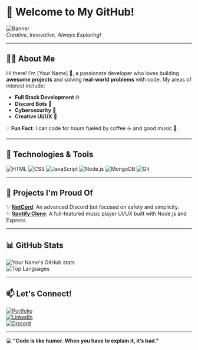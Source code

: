 # 👋 Welcome to My GitHub!

![Banner](https://user-images.githubusercontent.com/placeholder/banner.png)  
*Creative, Innovative, Always Exploring!*

---

## 🧑‍💻 About Me
Hi there! I'm [Your Name] 🌟, a passionate developer who loves building **awesome projects** and solving **real-world problems** with code. My areas of interest include:

- **Full Stack Development** 🌐
- **Discord Bots** 🤖
- **Cybersecurity** 🔐
- **Creative UI/UX** 🎨

💡 **Fun Fact**: I can code for hours fueled by coffee ☕ and good music 🎵.

---

## 🚀 Technologies & Tools
![HTML](https://img.shields.io/badge/HTML-E34F26?style=for-the-badge&logo=html5&logoColor=white)
![CSS](https://img.shields.io/badge/CSS-1572B6?style=for-the-badge&logo=css3&logoColor=white)
![JavaScript](https://img.shields.io/badge/JavaScript-F7DF1E?style=for-the-badge&logo=javascript&logoColor=black)
![Node.js](https://img.shields.io/badge/Node.js-339933?style=for-the-badge&logo=node.js&logoColor=white)
![MongoDB](https://img.shields.io/badge/MongoDB-47A248?style=for-the-badge&logo=mongodb&logoColor=white)
![Git](https://img.shields.io/badge/Git-F05032?style=for-the-badge&logo=git&logoColor=white)

---

## 🌟 Projects I'm Proud Of
✨ **[NetCord](https://github.com/YourUsername/NetCord)**: An advanced Discord bot focused on safety and simplicity.  
✨ **[Spotify Clone](https://github.com/YourUsername/SpotifyClone)**: A full-featured music player UI/UX built with Node.js and Express.

---

## 📊 GitHub Stats
![Your Name's GitHub stats](https://github-readme-stats.vercel.app/api?username=YourUsername&show_icons=true&theme=radical)  
![Top Languages](https://github-readme-stats.vercel.app/api/top-langs/?username=YourUsername&layout=compact&theme=radical)

---

## 📫 Let's Connect!
[![Portfolio](https://img.shields.io/badge/Portfolio-000000?style=for-the-badge&logo=About.me&logoColor=white)](https://yourportfolio.com)  
[![LinkedIn](https://img.shields.io/badge/LinkedIn-0077B5?style=for-the-badge&logo=linkedin&logoColor=white)](https://linkedin.com/in/yourprofile)  
[![Discord](https://img.shields.io/badge/Discord-5865F2?style=for-the-badge&logo=discord&logoColor=white)](https://discord.gg/yourinvite)

---

💻 **"Code is like humor. When you have to explain it, it’s bad."**
